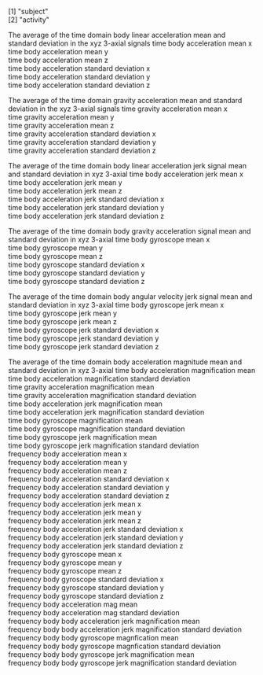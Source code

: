 
 [1] "subject"                                                               
 [2] "activity"      
 
The average of the time domain body linear acceleration mean and standard deviation in the xyz 3-axial signals
time body acceleration mean x                                         
time body acceleration mean y                                         
time body acceleration mean z                                         
time body acceleration standard deviation x                       
time body acceleration standard deviation y                           
time body acceleration standard deviation z

The average of the time domain gravity acceleration mean and standard deviation in the xyz 3-axial signals
time gravity acceleration mean x                                    
time gravity acceleration mean y                                      
time gravity acceleration mean z                                      
time gravity acceleration standard deviation x                        
time gravity acceleration standard deviation y                        
time gravity acceleration standard deviation z

The average of the time domain body linear acceleration jerk signal mean and standard deviation in xyz 3-axial 
time body acceleration jerk mean x                                    
time body acceleration jerk mean y                                   
time body acceleration jerk mean z                                    
time body acceleration jerk standard deviation x                      
time body acceleration jerk standard deviation y                      
time body acceleration jerk standard deviation z

The average of the time domain body gravity acceleration signal mean and standard deviation in xyz 3-axial
time body gyroscope mean x                                        
time body gyroscope mean y                                            
time body gyroscope mean z                                            
time body gyroscope standard deviation x                              
time body gyroscope standard deviation y                              
time body gyroscope standard deviation z

The average of the time domain body angular velocity jerk signal mean and standard deviation in xyz 3-axial
time body gyroscope jerk mean x                                       
time body gyroscope jerk mean y                                       
time body gyroscope jerk mean z                                       
time body gyroscope jerk standard deviation x                         
time body gyroscope jerk standard deviation y                         
time body gyroscope jerk standard deviation z

The average of the time domain body acceleration magnitude mean and standard deviation in xyz 3-axial
time body acceleration magnification mean                             
time body acceleration magnification standard deviation           
time gravity acceleration magnification mean                          
time gravity acceleration magnification standard deviation            
time body acceleration jerk magnification mean                        
time body acceleration jerk magnification standard deviation          
time body gyroscope magnification mean                                
time body gyroscope magnification standard deviation                  
time body gyroscope jerk magnification mean                           
time body gyroscope jerk magnification standard deviation             
frequency body acceleration mean x                                    
frequency body acceleration mean y                                    
frequency body acceleration mean z                                    
frequency body acceleration standard deviation x                      
frequency body acceleration standard deviation y                      
frequency body acceleration standard deviation z                      
frequency body acceleration jerk mean x                               
frequency body acceleration jerk mean y                               
frequency body acceleration jerk mean z                               
frequency body acceleration jerk standard deviation x                 
frequency body acceleration jerk standard deviation y                 
frequency body acceleration jerk standard deviation z                 
frequency body gyroscope mean x                                       
frequency body gyroscope mean y                                       
frequency body gyroscope mean z                                       
frequency body gyroscope standard deviation x                         
frequency body gyroscope standard deviation y                         
frequency body gyroscope standard deviation z                         
frequency body acceleration mag mean                                 
frequency body acceleration mag standard deviation                    
frequency body body acceleration jerk magnification mean              
frequency body body acceleration jerk magnification standard deviation
frequency body body gyroscope magnfication mean                       
frequency body body gyroscope magnfication standard deviation         
frequency body body gyroscope jerk magnification mean                 
frequency body body gyroscope jerk magnification standard deviation   
